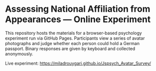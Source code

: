 # Assessing National Affiliation from Appearances — Online Experiment

This repository hosts the materials for a browser-based psychology experiment run via GitHub Pages. Participants view a series of avatar photographs and judge whether each person could hold a German passport. Binary responses are given by keyboard and collected anonymously.

Live experiment: https://miladrouygari.github.io/Jspsych_Avatar_Survey/
